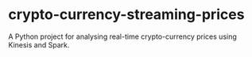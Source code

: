# crypto-currency-streaming-prices
A Python project for analysing real-time crypto-currency prices using Kinesis and Spark.
